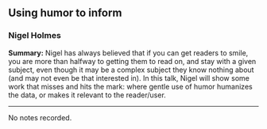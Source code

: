 ## Using humor to inform

### Nigel Holmes

__Summary:__
Nigel has always believed that if you can get readers to smile, you are more than halfway to getting them to read on, and stay with a given subject, even though it may be a complex subject they know nothing about (and may not even be that interested in). In this talk, Nigel will show some work that misses and hits the mark: where gentle use of humor humanizes the data, or makes it relevant to the reader/user.

---

No notes recorded.
